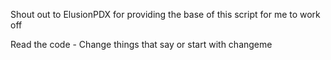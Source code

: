 Shout out to ElusionPDX for providing the base of this script for me to work off

Read the code - Change things that say or start with changeme
